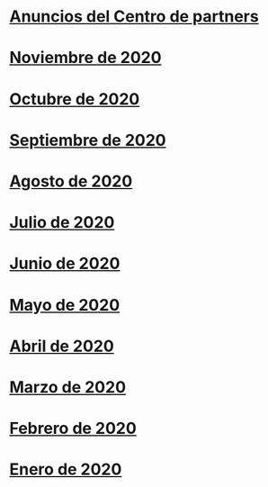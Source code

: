 # [Anuncios del Centro de partners](index.md)
# [Noviembre de 2020](2020-november.md)
# [Octubre de 2020](2020-october.md)
# [Septiembre de 2020](2020-september.md)
# [Agosto de 2020](2020-august.md)
# [Julio de 2020](2020-july.md)
# [Junio de 2020](2020-june.md)
# [Mayo de 2020](2020-may.md)
# [Abril de 2020](2020-april.md)
# [Marzo de 2020](2020-march.md)
# [Febrero de 2020](2020-february.md)
# [Enero de 2020](2020-january.md)

